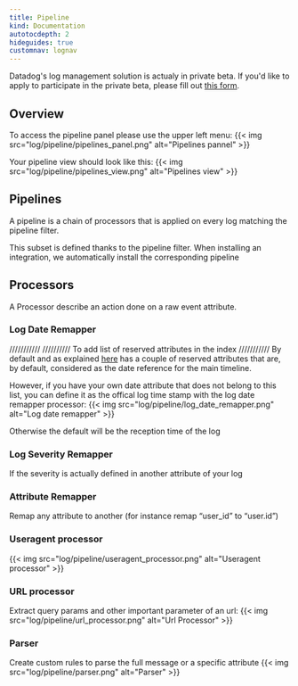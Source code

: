 ```yaml
---
title: Pipeline
kind: Documentation
autotocdepth: 2
hideguides: true
customnav: lognav
---
```

<div class="alert alert-info">
Datadog's log management solution is actualy in private beta. If you'd like to apply to participate in the private beta, please fill out <a href="https://www.datadoghq.com/log-management/">this form</a>.
</div>

## Overview

To access the pipeline panel please use the upper left menu:
{{< img src="log/pipeline/pipelines_panel.png" alt="Pipelines pannel" >}}

Your pipeline view should look like this:
{{< img src="log/pipeline/pipelines_view.png" alt="Pipelines view" >}}

## Pipelines 

A pipeline is a chain of processors that is applied on every log matching the pipeline filter. 

This subset is defined thanks to the pipeline filter.
When installing an integration, we automatically install the corresponding pipeline

## Processors
A Processor describe an action done on a raw event attribute.

### Log Date Remapper 
///////////
////////// To add list of reserved attributes in the index
///////////
By default and as explained [here]() has a couple of reserved attributes that are, by default, considered as the date reference for the main timeline.

However, if you have your own date attribute that does not belong to this list, you can define it as the offical log time stamp with the log date remapper processor:
{{< img src="log/pipeline/log_date_remapper.png" alt="Log date remapper" >}}

Otherwise the default will be the reception time of the log

### Log Severity Remapper

If the severity is actually defined in another attribute of your log

### Attribute Remapper

Remap any attribute to another (for instance remap “user_id” to “user.id”)

### Useragent processor
{{< img src="log/pipeline/useragent_processor.png" alt="Useragent processor" >}}

### URL processor 

Extract query params and other important parameter of an url:
{{< img src="log/pipeline/url_processor.png" alt="Url Processor" >}}

### Parser

Create custom rules to parse the full message or a specific attribute
{{< img src="log/pipeline/parser.png" alt="Parser" >}}
